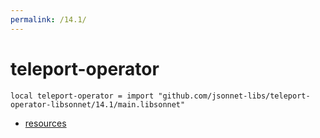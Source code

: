 ```yaml
---
permalink: /14.1/
---
```


# teleport-operator

```jsonnet
local teleport-operator = import "github.com/jsonnet-libs/teleport-operator-libsonnet/14.1/main.libsonnet"
```



* [resources](resources/index.md)